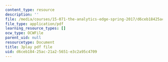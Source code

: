 ```yaml
---
content_type: resource
description: ''
file: /media/courses/15-071-the-analytics-edge-spring-2017/d6ceb18425ac21a25651e3c2a95c4709_EQYlOQjzYOA.pdf
file_type: application/pdf
learning_resource_types: []
ocw_type: OCWFile
parent_uid: null
resourcetype: Document
title: 3play pdf file
uid: d6ceb184-25ac-21a2-5651-e3c2a95c4709
---
```


